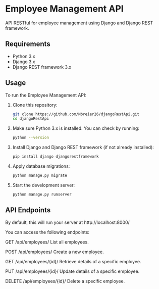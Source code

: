 # Employee Management API

API RESTful for employee management using Django and Django REST framework.

## Requirements

- Python 3.x
- Django 3.x
- Django REST framework 3.x

## Usage

To run the Employee Management API:

1. Clone this repository:
   ```bash
   git clone https://github.com/Nbreier26/djangoRestApi.git
   cd djangoRestApi

2. Make sure Python 3.x is installed. You can check by running:
    ```bash
   python --version

3. Install Django and Django REST framework (if not already installed):
    ```bash
    pip install django djangorestframework

4. Apply database migrations:
    ```bash
    python manage.py migrate

5. Start the development server:
     ```bash
    python manage.py runserver

## API Endpoints

By default, this will run your server at http://localhost:8000/

You can access the following endpoints:

GET /api/employees/
List all employees.

POST /api/employees/
Create a new employee.

GET /api/employees/{id}/
Retrieve details of a specific employee.

PUT /api/employees/{id}/
Update details of a specific employee.

DELETE /api/employees/{id}/
Delete a specific employee.
  
